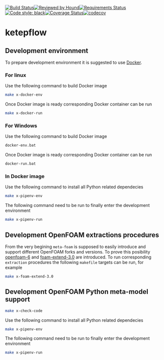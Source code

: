 [![Build Status](https://travis-ci.com/alexey-petrov-occ/ketepflow.svg?branch=master)](https://travis-ci.com/alexey-petrov-occ/ketepflow)[![Reviewed by Hound](https://img.shields.io/badge/Reviewed_by-Hound-8E64B0.svg)](https://houndci.com)[![Requirements Status](https://requires.io/github/alexey-petrov-occ/ketepflow/requirements.svg)](https://requires.io/github/alexey-petrov-occ/ketepflow/requirements)[![Code style: black](https://img.shields.io/badge/code%20style-black-000000.svg)](https://github.com/python/black)[![Coverage Status](https://coveralls.io/repos/github/alexey-petrov-occ/ketepflow/badge.svg?branch=master)](https://coveralls.io/github/alexey-petrov-occ/ketepflow?branch=master)[![codecov](https://codecov.io/gh/alexey-petrov-occ/ketepflow/branch/master/graph/badge.svg)](https://codecov.io/gh/alexey-petrov-occ/ketepflow)
# ketepflow

## Development environment
To prepare development environment it is suggested to use [Docker](https://www.docker.com/resources/what-container).

### For linux
Use the following command to build Docker image
```bash
make x-docker-env
```
Once Docker image is ready corresponding Docker container can be run
```bash
make x-docker-run
```
### For Windows
Use the following command to build Docker image

```bash
docker-env.bat
```
Once Docker image is ready corresponding Docker container can be run
```bash
docker-run.bat
```
### In Docker image
Use the following command to install all Python related dependecies
```bash
make x-pipenv-env
```
The following command need to be run to finally enter the development environment
```bash
make x-pipenv-run
```
## Development OpenFOAM extractions procedures
From the very begining `meta-foam` is supposed to easily introduce and support different OpenFOAM forks and versions.
To prove this posibility [openfoam-6](https://github.com/OpenFOAM/OpenFOAM-6.git) and [foam-extend-3.0](https://git.code.sf.net/p/foam-extend/foam-extend-3.0) are introduced. To run corresponding `extraction` procedures the following `makefile` targets can be run, for example
```bash
make x-foam-extend-3.0
```
## Development OpenFOAM Python meta-model support
```bash
make x-check-code
```

Use the following command to install all Python related dependecies
```bash
make x-pipenv-env
```
The following command need to be run to finally enter the development environment
```bash
make x-pipenv-run
```
